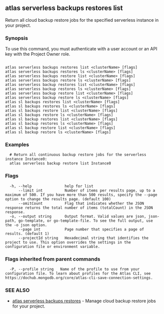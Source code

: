 ## atlas serverless backups restores list

Return all cloud backup restore jobs for the specified serverless instance in your project.


### Synopsis

To use this command, you must authenticate with a user account or an API key with the Project Owner role.



```

atlas serverless backups restores list <clusterName> [flags]
atlas serverless backups restores ls <clusterName> [flags]
atlas serverless backups restore list <clusterName> [flags]
atlas serverless backups restore ls <clusterName> [flags]
atlas serverless backup restores list <clusterName> [flags]
atlas serverless backup restores ls <clusterName> [flags]
atlas serverless backup restore list <clusterName> [flags]
atlas serverless backup restore ls <clusterName> [flags]
atlas sl backups restores list <clusterName> [flags]
atlas sl backups restores ls <clusterName> [flags]
atlas sl backups restore list <clusterName> [flags]
atlas sl backups restore ls <clusterName> [flags]
atlas sl backup restores list <clusterName> [flags]
atlas sl backup restores ls <clusterName> [flags]
atlas sl backup restore list <clusterName> [flags]
atlas sl backup restore ls <clusterName> [flags]
```

### Examples

```
  # Return all continuous backup restore jobs for the serverless instance Instance0:
  atlas serverless backup restore list Instance0
```


### Flags

```
  -h, --help               help for list
      --limit int          Number of items per results page, up to a maximum of 500. If you have more than 500 results, specify the --page option to change the results page. (default 100)
      --omitCount          Flag that indicates whether the JSON response returns the total number of items (totalCount) in the JSON response.
  -o, --output string      Output format. Valid values are json, json-path, go-template, or go-template-file. To see the full output, use the -o json option.
      --page int           Page number that specifies a page of results. (default 1)
      --projectId string   Hexadecimal string that identifies the project to use. This option overrides the settings in the configuration file or environment variable.

```


### Flags inherited from parent commands

```
  -P, --profile string   Name of the profile to use from your configuration file. To learn about profiles for the Atlas CLI, see https://dochub.mongodb.org/core/atlas-cli-save-connection-settings.

```

### SEE ALSO


* [atlas serverless backups restores](atlas_serverless_backups_restores.md)	- Manage cloud backup restore jobs for your project.



